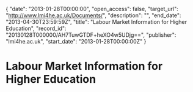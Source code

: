 {
  "date": "2013-01-28T00:00:00", 
  "open_access": false, 
  "target_url": "http://www.lmi4he.ac.uk/Documents/", 
  "description": "", 
  "end_date": "2013-04-30T23:59:59Z", 
  "title": "Labour Market Information for Higher Education", 
  "record_id": "20130128T000000/AH7TuwGTDF+heXO4w5UDjg==", 
  "publisher": "lmi4he.ac.uk", 
  "start_date": "2013-01-28T00:00:00Z"
}

# Labour Market Information for Higher Education

